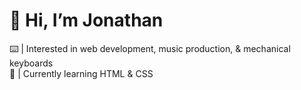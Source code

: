 # 👋 Hi, I’m Jonathan
⌨️ | Interested in web development, music production, & mechanical keyboards  
🌱 | Currently learning HTML & CSS
